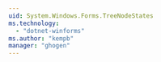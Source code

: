 ```yaml
---
uid: System.Windows.Forms.TreeNodeStates
ms.technology: 
  - "dotnet-winforms"
ms.author: "kempb"
manager: "ghogen"
---
```

